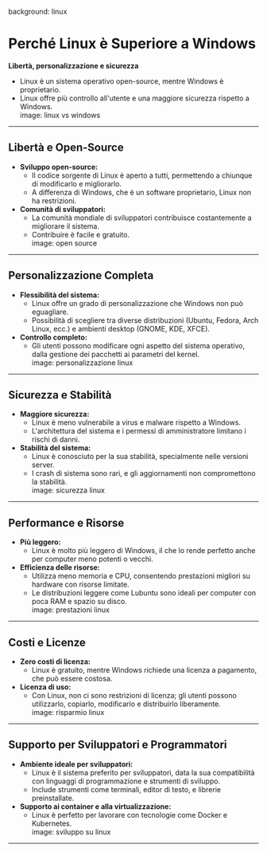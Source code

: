 background: linux

# Perché Linux è Superiore a Windows  
**Libertà, personalizzazione e sicurezza**  
- Linux è un sistema operativo open-source, mentre Windows è proprietario.  
- Linux offre più controllo all'utente e una maggiore sicurezza rispetto a Windows.  
image: linux vs windows  

---

## Libertà e Open-Source  
- **Sviluppo open-source:**  
  - Il codice sorgente di Linux è aperto a tutti, permettendo a chiunque di modificarlo e migliorarlo.  
  - A differenza di Windows, che è un software proprietario, Linux non ha restrizioni.  
- **Comunità di sviluppatori:**  
  - La comunità mondiale di sviluppatori contribuisce costantemente a migliorare il sistema.  
  - Contribuire è facile e gratuito.  
image: open source  

---

## Personalizzazione Completa  
- **Flessibilità del sistema:**  
  - Linux offre un grado di personalizzazione che Windows non può eguagliare.  
  - Possibilità di scegliere tra diverse distribuzioni (Ubuntu, Fedora, Arch Linux, ecc.) e ambienti desktop (GNOME, KDE, XFCE).  
- **Controllo completo:**  
  - Gli utenti possono modificare ogni aspetto del sistema operativo, dalla gestione dei pacchetti ai parametri del kernel.  
image: personalizzazione linux  

---

## Sicurezza e Stabilità  
- **Maggiore sicurezza:**  
  - Linux è meno vulnerabile a virus e malware rispetto a Windows.  
  - L'architettura del sistema e i permessi di amministratore limitano i rischi di danni.  
- **Stabilità del sistema:**  
  - Linux è conosciuto per la sua stabilità, specialmente nelle versioni server.  
  - I crash di sistema sono rari, e gli aggiornamenti non compromettono la stabilità.  
image: sicurezza linux  

---

## Performance e Risorse  
- **Più leggero:**  
  - Linux è molto più leggero di Windows, il che lo rende perfetto anche per computer meno potenti o vecchi.  
- **Efficienza delle risorse:**  
  - Utilizza meno memoria e CPU, consentendo prestazioni migliori su hardware con risorse limitate.  
  - Le distribuzioni leggere come Lubuntu sono ideali per computer con poca RAM e spazio su disco.  
image: prestazioni linux  

---

## Costi e Licenze  
- **Zero costi di licenza:**  
  - Linux è gratuito, mentre Windows richiede una licenza a pagamento, che può essere costosa.  
- **Licenza di uso:**  
  - Con Linux, non ci sono restrizioni di licenza; gli utenti possono utilizzarlo, copiarlo, modificarlo e distribuirlo liberamente.  
image: risparmio linux  

---

## Supporto per Sviluppatori e Programmatori  
- **Ambiente ideale per sviluppatori:**  
  - Linux è il sistema preferito per sviluppatori, data la sua compatibilità con linguaggi di programmazione e strumenti di sviluppo.  
  - Include strumenti come terminali, editor di testo, e librerie preinstallate.  
- **Supporto ai container e alla virtualizzazione:**  
  - Linux è perfetto per lavorare con tecnologie come Docker e Kubernetes.  
image: sviluppo su linux  

---
